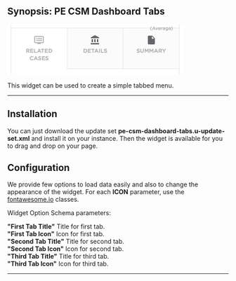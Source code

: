 ## Synopsis: PE CSM Dashboard Tabs

![alt text](../images/pe-csm-dashboard-tabs.png "PE CSM Dashboard")


This widget can be used to create a simple tabbed menu.

***

## Installation

You can just download the update set **pe-csm-dashboard-tabs.u-update-set.xml** and install it on your instance. Then the widget is available for you to drag and drop on your page.

## Configuration
We provide few options to load data easily and also to change the appearance of the widget.
For each **ICON** parameter, use the [fontawesome.io](http://fontawesome.io/cheatsheet/) classes.

Widget Option Schema parameters:

**"First Tab Title"** Title for first tab.<br/>
**"First Tab Icon"** Icon for first tab.<br/>
**"Second Tab Title"** Title for second tab.<br/>
**"Second Tab Icon"** Icon for second tab.<br/>
**"Third Tab Title"** Title for third tab.<br/>
**"Third Tab Icon"** Icon for third tab.<br/>

***





